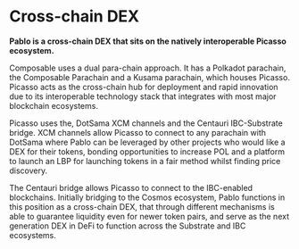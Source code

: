 # Cross-chain DEX

**Pablo is a cross-chain DEX that sits on the natively interoperable Picasso ecosystem.**

Composable uses a dual para-chain approach. It has a Polkadot parachain, the Composable Parachain and a Kusama 
parachain, which houses Picasso. Picasso acts as the cross-chain hub for deployment and rapid innovation due to its 
interoperable technology stack that integrates with most major blockchain ecosystems.

Picasso uses the, DotSama XCM channels and the Centauri IBC-Substrate bridge. 
XCM channels allow Picasso to connect to any parachain with DotSama where Pablo can be leveraged by other projects who 
would like a DEX for their tokens, bonding opportunities to increase POL and a platform to launch an LBP for launching 
tokens in a fair method whilst finding price discovery.

The Centauri bridge allows Picasso to connect to the IBC-enabled blockchains. Initially bridging to the Cosmos 
ecosystem, Pablo functions in this position as a cross-chain DEX, that through different mechanisms is able to guarantee
liquidity even for newer token pairs, and serve as the next generation DEX in DeFi to function across the Substrate
and IBC ecosystems.
